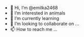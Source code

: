 - 👋 Hi, I’m @emilka2468
- 👀 I’m interested in animals
- 🌱 I’m currently learning  
- 💞️ I’m looking to collaborate on ...
- 📫 How to reach me ...

<!---
emilka2468/emilka2468 is a ✨ special ✨ repository because its `README.md` (this file) appears on your GitHub profile.
You can click the Preview link to take a look at your changes.
--->
